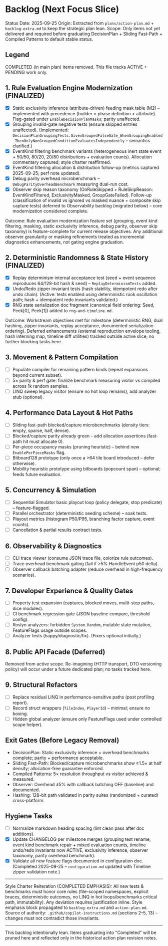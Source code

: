 # Backlog (Next Focus Slice)

Status Date: 2025-09-25
Origin: Extracted from `plans/action-plan.md` + `backlog-extra.md` to keep the strategic plan lean.
Scope: Only items not yet delivered and required before graduating DecisionPlan + Sliding Fast-Path + Compiled Patterns to default stable status.

## Legend

COMPLETED (in main plan) items removed. This file tracks ACTIVE + PENDING work only.

## 1. Rule Evaluation Engine Modernization (FINALIZED)

- [x] Static exclusivity inference (attribute-driven) feeding mask table (M2) – implemented with precedence (builder > phase definition > attribute). Flag-gated under `EnableDecisionPlanMasks`; parity unaffected.
- [x] Grouping invalid-gate negative tests (ensure skipped entries unaffected). (Implemented: `DecisionPlanGroupingTests.GivenGroupedFalseGate_WhenGroupingEnabled_ThenOnlyNonGroupedConditionEvaluatesIndependently` – semantics clarified.)
- [x] EventKind filtering benchmark variants (heterogeneous inert state event + 50/50, 80/20, 20/80 distributions + evaluation counts). Allocation commentary captured; style charter reaffirmed.
- [x] EventKind filtering allocation & distribution follow-up (metrics captured 2025-09-25; perf note updated).
- [x] Debug parity overhead microbenchmark – `DebugParityOverheadBenchmark` measuring dual-run cost.
- [x] Observer skip reason taxonomy (OnRuleSkipped + RuleSkipReason: EventKindFiltered, ExclusivityMasked, GroupGateFailed). Follow-up (classification of invalid vs ignored vs masked nuance + composite skip capture tests) deferred to Observability backlog (migrated below) – core modernization considered complete.

Outcome: Rule evaluation modernization feature set (grouping, event kind filtering, masking, static exclusivity inference, debug parity, observer skip taxonomy) is feature-complete for current release objectives. Any additional observer granularity or masking refinements treated as incremental diagnostics enhancements, not gating engine graduation.

## 2. Deterministic Randomness & State History (FINALIZED)

- [x] Replay determinism internal acceptance test (seed + event sequence reproduces 64/128-bit hash & seed) – `ReplayDeterminismTests` added.
- [x] Undo/Redo zipper invariant tests (hash stability, idempotent redo after undo chain). (Active: tests enabled using deterministic rook oscillation path; hash + idempotent redo invariants validated.)
- [x] RNG state serialization doc fragment (canonical field ordering: Seed, Peek[0], Peek[1]) added to `rng-and-timeline.md`.

Outcome: Workstream objectives met for milestone (deterministic RNG, dual hashing, zipper invariants, replay acceptance, documented serialization ordering). Deferred enhancements (external reproduction envelope tooling, hash interning map, timeline diff utilities) tracked outside active slice; no further blocking tasks here.

## 3. Movement & Pattern Compilation

- [ ] Populate compiler for remaining pattern kinds (repeat expansions beyond current subset).
- [ ] 5× parity & perf gate: finalize benchmark measuring visitor vs compiled across 1k random samples.
- [ ] LINQ sweep legacy visitor (ensure no hot loop remains), add analyzer stub (optional).

## 4. Performance Data Layout & Hot Paths

- [ ] Sliding fast-path blocked/capture microbenchmarks (density tiers: empty, sparse, half, dense).
- [ ] Blocked/capture parity already green – add allocation assertions (fast-path hit must allocate 0).
- [ ] Per-piece occupancy masks (pruning heuristic) – behind new `EnablePerPieceMasks` flag.
- [ ] Bitboard128 prototype (only once a >64 tile board introduced – defer otherwise).
- [ ] Mobility heuristic prototype using bitboards (popcount span) – optional; feeds future evaluation.

## 5. Concurrency & Simulation

- [ ] Sequential Simulator basic playout loop (policy delegate, stop predicate) – feature-flagged.
- [ ] Parallel orchestrator (deterministic seeding scheme) – soak tests.
- [ ] Playout metrics (histogram P50/P95, branching factor capture, event counts).
- [ ] Cancellation & partial results contract tests.

## 6. Observability & Diagnostics

- [ ] CLI trace viewer (consume JSON trace file, colorize rule outcomes).
- [ ] Trace overhead benchmark gating (fail if >5% HandleEvent p50 delta).
- [ ] Observer callback batching adapter (reduce overhead in high-frequency scenarios).

## 7. Developer Experience & Quality Gates

- [ ] Property test expansion (captures, blocked moves, multi-step paths, dice modules).
- [ ] CI benchmark regression gate (JSON baseline compare, threshold config).
- [ ] Roslyn analyzers: forbidden `System.Random`, mutable state mutation, FeatureFlags usage outside scopes.
- [ ] Analyzer tests (happy/diagnostic/fix). (Fixers optional initially.)

## 8. Public API Facade (Deferred)

Removed from active scope. Re-imagining (HTTP transport, DTO versioning policy) will occur under a future dedicated plan; no tasks tracked here.

## 9. Structural Refactors

- [ ] Replace residual LINQ in performance-sensitive paths (post profiling report).
- [ ] Record struct wrappers (`TileIndex`, `PlayerId`) – minimal; ensure no boxing.
- [ ] Hidden global analyzer (ensure only FeatureFlags used under controlled scope helper).

## Exit Gates (Before Legacy Removal)

- DecisionPlan: Static exclusivity inference + overhead benchmarks complete; parity + performance acceptable.
- Sliding Fast-Path: Blocked/capture microbenchmarks show ≥1.5× at half density; allocation-free guarantee enforced.
- Compiled Patterns: 5× resolution throughput vs visitor achieved & measured.
- Observer: Overhead ≤5% with callback batching OFF (baseline) and documented.
- Hashing: 128-bit path validated in parity suites (randomized + curated) cross-platform.

## Hygiene Tasks

- [ ] Normalize markdown heading spacing (lint clean pass after doc additions).
- [x] Update CHANGELOG per milestone merges (grouping test rename, event kind benchmark repair + mixed evaluation counts, timeline undo/redo invariants now ACTIVE, exclusivity inference, observer taxonomy, parity overhead benchmark).
- [x] Validate all new feature flags documented in configuration doc. (Completed 2025-09-25 – `configuration.md` updated with Timeline zipper validation note.)

---
Style Charter Reiteration (COMPLETED EMPHASIS): All new tests & benchmarks must honor core rules (file-scoped namespaces, explicit braces, deterministic outcomes, no LINQ in hot loops/benchmarks critical path, immutability). Any deviation requires justification inline. Style emphasis block propagated to `backlog-extra.md` and `action-plan.md`. Source of authority: `.github/copilot-instructions.md` (sections 2–5, 13) – changes must not contradict those invariants.

---
This backlog intentionally lean. Items graduating into "Completed" will be pruned here and reflected only in the historical action plan revision notes.
